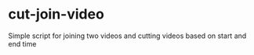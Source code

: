 # cut-join-video
Simple script for joining two videos and cutting videos based on start and end time
